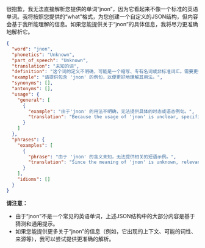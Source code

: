 很抱歉，我无法直接解析您提供的单词“jnon”，因为它看起来不像一个标准的英语单词。我将按照您提供的“what”格式，为您创建一个自定义的JSON结构，但内容会基于我所能理解的信息。如果您能提供关于“jnon”的具体信息，我将尽力更准确地解析它。

```json
{
  "word": "jnon",
  "phonetics": "Unknown",
  "part_of_speech": "Unknown",
  "translation": "未知的词",
  "definition": "这个词的定义不明确，可能是一个缩写、专有名词或非标准词汇。需要更多上下文来确定其含义。",
  "example": "请提供包含 'jnon' 的例句，以便更好地理解其用法。",
  "synonyms": [],
  "antonyms": [],
  "usage": {
    "general": [
      {
        "example": "由于'jnon' 的用法不明确，无法提供具体的时态或语态例句。",
        "translation": "Because the usage of 'jnon' is unclear, specific tense or voice examples cannot be provided."
      }
    ]
  },
  "phrases": {
    "examples": [
      {
        "phrase": "由于 'jnon' 的含义未知，无法提供相关的短语示例。",
        "translation": "Since the meaning of 'jnon' is unknown, relevant phrase examples cannot be provided."
      }
    ],
    "idioms": []
  }
}
```

**请注意：**

*   由于“jnon”不是一个常见的英语单词，上述JSON结构中的大部分内容是基于猜测和通用提示。
*   如果您能提供更多关于“jnon”的信息（例如，它出现的上下文、可能的词性、来源等），我可以尝试提供更准确的解析。 